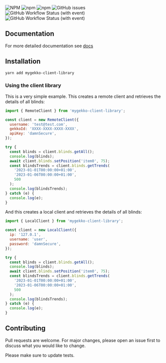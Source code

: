 ![NPM](https://img.shields.io/npm/l/mygekko-client-library)
![npm](https://img.shields.io/npm/v/mygekko-client-library)
![npm](https://img.shields.io/npm/dy/mygekko-client-library)
![GitHub issues](https://img.shields.io/github/issues/pinpong/mygekko-client-library)
![GitHub Workflow Status (with event)](https://img.shields.io/github/actions/workflow/status/pinpong/mygekko-client-library/deploy)
![GitHub Workflow Status (with event)](https://img.shields.io/github/actions/workflow/status/pinpong/mygekko-client-library/code_check)

## Documentation

For more detailed documentation see [docs](https://pinpong.github.io/mygekko-client-library)

## Installation

```sh
yarn add mygekko-client-library
```

### Using the client library

This is a very simple example. This creates a remote client and retrieves the details of all blinds:

```js
import { RemoteClient } from 'mygekko-client-library';

const client = new RemoteClient({
  username: 'test@test.com',
  gekkoId: 'XXXX-XXXX-XXXX-XXXX',
  apiKey: 'damnSecure',
});

try {
  const blinds = client.blinds.getAll();
  console.log(blinds);
  await client.blinds.setPosition('item0', 75);
  const blindsTrends = client.blinds.getTrends(
    '2023-01-01T00:00:00+01:00',
    '2023-01-06T00:00:00+01:00',
    500
  );
  console.log(blindsTrends);
} catch (e) {
  console.log(e);
}
```

And this creates a local client and retrieves the details of all blinds:

```js
import { LocalClient } from 'mygekko-client-library';

const client = new LocalClient({
  ip: '127.0.1',
  username: 'user',
  password: 'damnSecure',
});

try {
  const blinds = client.blinds.getAll();
  console.log(blinds);
  await client.blinds.setPosition('item0', 75);
  const blindsTrends = client.blinds.getTrends(
    '2023-01-01T00:00:00+01:00',
    '2023-01-06T00:00:00+01:00',
    500
  );
  console.log(blindsTrends);
} catch (e) {
  console.log(e);
}
```

## Contributing

Pull requests are welcome. For major changes, please open an issue first to discuss what you would like to change.

Please make sure to update tests.
